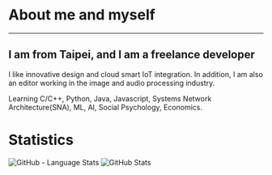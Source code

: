 # About me and myself
---
## I am from Taipei, and I am a freelance developer
I like innovative design and cloud smart IoT integration. In addition, I am also an editor working in the image and audio processing industry.

Learning C/C++, Python, Java, Javascript, Systems Network Architecture(SNA), ML, AI, Social Psychology, Economics.


# Statistics

![GitHub - Language Stats](https://github-readme-stats.vercel.app/api?username=kouke0638&layout=compact&theme=vue-dark)
![GitHub Stats](https://github-readme-stats.vercel.app/api?username=kouke0638&layout=compact&theme=vue-dark)
